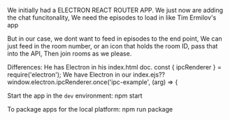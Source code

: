 
We initially had a ELECTRON REACT ROUTER APP.
We just now are adding the chat funcitonality, 
We need the episodes to load in like Tim Ermilov's app

But in our case, we dont want to feed in episodes to the end point, 
We can just feed in the room number, or an icon that holds the room ID, pass that into the API, 
Then join rooms as we please.

Differences:
He has Electron in his index.html doc. const { ipcRenderer } = require('electron');
We have Electron in our index.ejs?? window.electron.ipcRenderer.once('ipc-example', (arg) => {

Start the app in the `dev` environment:
npm start



To package apps for the local platform:
npm run package

